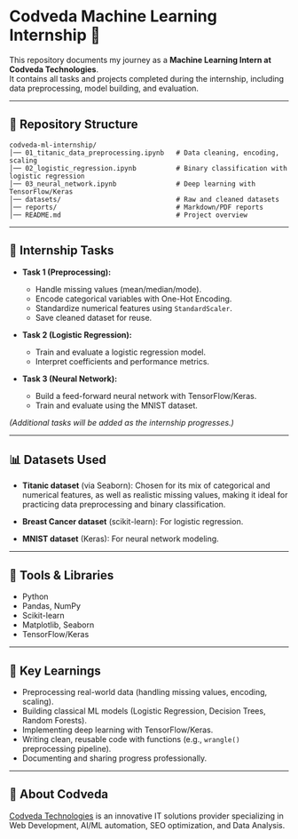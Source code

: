 # Codveda Machine Learning Internship 🚀  

This repository documents my journey as a **Machine Learning Intern at Codveda Technologies**.  
It contains all tasks and projects completed during the internship, including data preprocessing, 
model building, and evaluation.  

---

## 📂 Repository Structure  
```
codveda-ml-internship/
│── 01_titanic_data_preprocessing.ipynb   # Data cleaning, encoding, scaling
│── 02_logistic_regression.ipynb          # Binary classification with logistic regression
│── 03_neural_network.ipynb               # Deep learning with TensorFlow/Keras
│── datasets/                             # Raw and cleaned datasets
│── reports/                              # Markdown/PDF reports
│── README.md                             # Project overview
```

---

## 📝 Internship Tasks  
- **Task 1 (Preprocessing):**  
  - Handle missing values (mean/median/mode).  
  - Encode categorical variables with One-Hot Encoding.  
  - Standardize numerical features using `StandardScaler`.  
  - Save cleaned dataset for reuse.  

- **Task 2 (Logistic Regression):**  
  - Train and evaluate a logistic regression model.  
  - Interpret coefficients and performance metrics.  

- **Task 3 (Neural Network):**  
  - Build a feed-forward neural network with TensorFlow/Keras.  
  - Train and evaluate using the MNIST dataset.  

*(Additional tasks will be added as the internship progresses.)*  

---

## 📊 Datasets Used  
- **Titanic dataset** (via Seaborn): Chosen for its mix of categorical and numerical features, 
  as well as realistic missing values, making it ideal for practicing data preprocessing and 
  binary classification.  

- **Breast Cancer dataset** (scikit-learn): For logistic regression.  

- **MNIST dataset** (Keras): For neural network modeling.  

---

## 🔧 Tools & Libraries  
- Python  
- Pandas, NumPy  
- Scikit-learn  
- Matplotlib, Seaborn  
- TensorFlow/Keras  

---

## 📌 Key Learnings  
- Preprocessing real-world data (handling missing values, encoding, scaling).  
- Building classical ML models (Logistic Regression, Decision Trees, Random Forests).  
- Implementing deep learning with TensorFlow/Keras.  
- Writing clean, reusable code with functions (e.g., `wrangle()` preprocessing pipeline).  
- Documenting and sharing progress professionally.  

---

## 🌟 About Codveda  
[Codveda Technologies](https://www.codveda.com/) is an innovative IT solutions provider 
specializing in Web Development, AI/ML automation, SEO optimization, and Data Analysis.  
